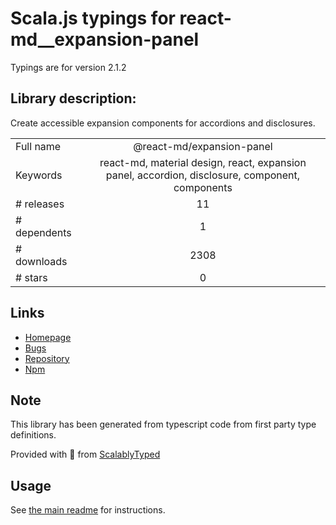 
# Scala.js typings for react-md__expansion-panel

Typings are for version 2.1.2

## Library description:
Create accessible expansion components for accordions and disclosures.

|                    |                 |
| ------------------ | :-------------: |
| Full name          | @react-md/expansion-panel |
| Keywords           | react-md, material design, react, expansion panel, accordion, disclosure, component, components |
| # releases         | 11 |
| # dependents       | 1 |
| # downloads        | 2308 |
| # stars            | 0 |

## Links
- [Homepage](https://react-md.dev/packages/expansion-panel/demos)
- [Bugs](https://github.com/mlaursen/react-md/issues)
- [Repository](https://github.com/mlaursen/react-md)
- [Npm](https://www.npmjs.com/package/%40react-md%2Fexpansion-panel)
    


## Note
This library has been generated from typescript code from first party type definitions.

Provided with :purple_heart: from [ScalablyTyped](https://github.com/oyvindberg/ScalablyTyped)

## Usage
See [the main readme](../../readme.md) for instructions.



